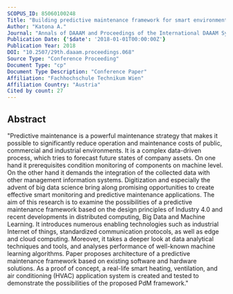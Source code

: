 ```yaml
---
SCOPUS_ID: 85060100248
Title: "Building predictive maintenance framework for smart environment application systems"
Author: "Katona A."
Journal: "Annals of DAAAM and Proceedings of the International DAAAM Symposium"
Publication Date: {'$date': '2018-01-01T00:00:00Z'}
Publication Year: 2018
DOI: "10.2507/29th.daaam.proceedings.068"
Source Type: "Conference Proceeding"
Document Type: "cp"
Document Type Description: "Conference Paper"
Affiliation: "Fachhochschule Technikum Wien"
Affiliation Country: "Austria"
Cited by count: 27
---
```


## Abstract
"Predictive maintenance is a powerful maintenance strategy that makes it possible to significantly reduce operation and maintenance costs of public, commercial and industrial environments. It is a complex data-driven process, which tries to forecast future states of company assets. On one hand it prerequisites condition monitoring of components on machine level. On the other hand it demands the integration of the collected data with other management information systems. Digitization and especially the advent of big data science bring along promising opportunities to create effective smart monitoring and predictive maintenance applications. The aim of this research is to examine the possibilities of a predictive maintenance framework based on the design principles of Industry 4.0 and recent developments in distributed computing, Big Data and Machine Learning. It introduces numerous enabling technologies such as industrial Internet of things, standardized communication protocols, as well as edge and cloud computing. Moreover, it takes a deeper look at data analytical techniques and tools, and analyses performance of well-known machine learning algorithms. Paper proposes architecture of a predictive maintenance framework based on existing software and hardware solutions. As a proof of concept, a real-life smart heating, ventilation, and air conditioning (HVAC) application system is created and tested to demonstrate the possibilities of the proposed PdM framework."

